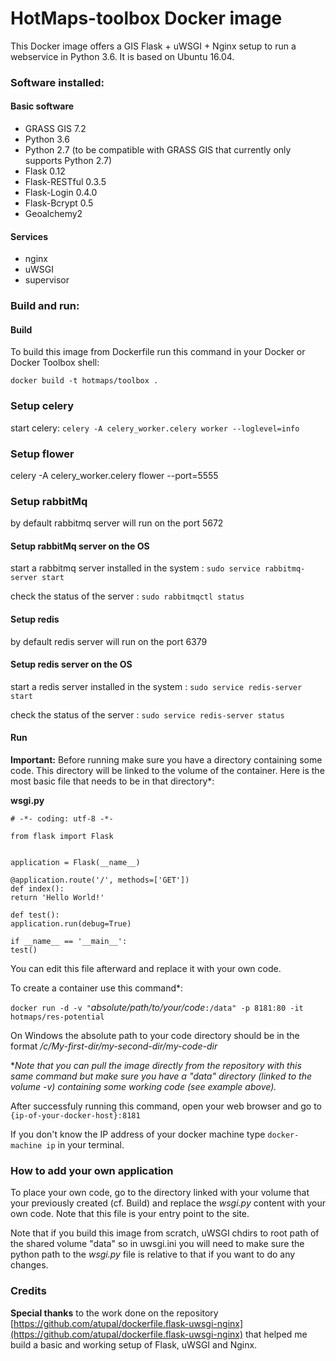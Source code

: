 # HotMaps-toolbox Docker image

This Docker image offers a GIS Flask + uWSGI + Nginx setup to run a webservice in Python 3.6.
It is based on Ubuntu 16.04.

### Software installed:
#### Basic software
* GRASS GIS 7.2
* Python 3.6
* Python 2.7 (to be compatible with GRASS GIS that currently only supports Python 2.7)
* Flask 0.12
* Flask-RESTful 0.3.5
* Flask-Login 0.4.0
* Flask-Bcrypt 0.5
* Geoalchemy2
#### Services
* nginx
* uWSGI
* supervisor

### Build and run:
#### Build
To build this image from Dockerfile run this command in your Docker or Docker Toolbox shell:

`docker build -t hotmaps/toolbox .`

### Setup celery

start celery:
`celery -A celery_worker.celery worker --loglevel=info`



### Setup flower
celery -A celery_worker.celery flower --port=5555
### Setup rabbitMq
by default rabbitmq server will run on the port 5672
#### Setup rabbitMq server on the OS

start a rabbitmq server installed in the system :
`sudo service rabbitmq-server start`

check the status of the server :
`sudo rabbitmqctl status`


#### Setup redis
by default redis server will run on the port 6379
#### Setup redis server on the OS

start a redis server installed in the system :
`sudo service redis-server start`

check the status of the server :
`sudo service redis-server status`

#### Run

**Important:** Before running make sure you have a directory containing some code. This directory will be linked to the volume of the container. Here is the most basic file that needs to be in that directory*:

**wsgi.py**

    # -*- coding: utf-8 -*-
    
    from flask import Flask
    
    
    application = Flask(__name__)
    
    @application.route('/', methods=['GET'])
    def index():
    return 'Hello World!'
    
    def test():
    application.run(debug=True)
    
    if __name__ == '__main__':
    test()
    

You can edit this file afterward and replace it with your own code.

To create a container use this command*:

`docker run -d -v "`*absolute/path/to/your/code*`:/data" -p 8181:80 -it hotmaps/res-potential`

On Windows the absolute path to your code directory should be in the format */c/My-first-dir/my-second-dir/my-code-dir*

**Note that you can pull the image directly from the repository with this same command but make sure you have a "data" directory (linked to the volume -v) containing some working code (see example above).*

After successfuly running this command, open your web browser and go to `{ip-of-your-docker-host}:8181`

If you don't know the IP address of your docker machine type `docker-machine ip` in your terminal.

### How to add your own application

To place your own code, go to the directory linked with your volume that your previously created (cf. Build) and replace the *wsgi.py* content with your own code. Note that this file is your entry point to the site.

Note that if you build this image from scratch, uWSGI chdirs to root path of the shared volume "data" so in uwsgi.ini you will need to make sure the python path to the *wsgi.py* file is relative to that if you want to do any changes.

### Credits

**Special thanks** to the work done on the repository [https://github.com/atupal/dockerfile.flask-uwsgi-nginx](https://github.com/atupal/dockerfile.flask-uwsgi-nginx) that helped me build a basic and working setup of Flask, uWSGI and Nginx.

